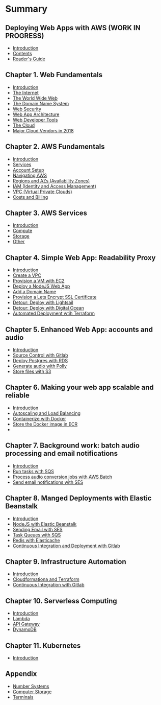 # Summary

## Deploying Web Apps with AWS (WORK IN PROGRESS)

* [Introduction](README.md)
* [Contents](contents.md)
* [Reader's Guide](readers-guide.md)

## Chapter 1. Web Fundamentals

* [Introduction](chapter-1/introduction.md)
* [The Internet](chapter-1/the-internet.md)
* [The World Wide Web](chapter-1/the-world-wide-web.md)
* [The Domain Name System](chapter-1/the-domain-name-system.md)
* [Web Security](chapter-1/web-security.md)
* [Web App Architecture](chapter-1/web-app-architecture.md)
* [Web Developer Tools](chapter-1/web-developer-tools.md)
* [The Cloud](chapter-1/the-cloud.md)
* [Major Cloud Vendors in 2018](chapter-1/major-cloud-vendors-in-2018.md)

## Chapter 2. AWS Fundamentals

* [Introduction](chapter-2/introduction.md)
* [Services](chapter-2/services.md)
* [Account Setup](chapter-2/account-setup.md)
* [Navigating AWS](chapter-2/why-use-aws.md)
* [Regions and AZs (Availability Zones)](chapter-2/regions-and-availability-zones.md)
* [IAM (Identity and Access Management)](chapter-2/identity-and-access-management.md)
* [VPC (Virtual Private Clouds)](chapter-2/virtual-private-clouds.md)
* [Costs and Billing](chapter-2/costs-and-billing.md)

## Chapter 3. AWS Services

* [Introduction](chapter-3/introduction.md)
* [Compute](aws/services/compute.md)
* [Storage](aws/services/storage.md)
* [Other](aws/services/other.md)

## Chapter 4. Simple Web App: Readability Proxy

* [Introduction](chapter-4/introduction.md)
* [Create a VPC](chapter-4/create-a-vpc.md)
* [Provision a VM with EC2](chapter-4/provision-a-vm-with-ec2.md)
* [Deploy a NodeJS Web App](chapter-4/deploy-a-nodejs-web-app.md)
* [Add a Domain Name](chapter-4/add-a-domain-name.md)
* [Provision a Lets Encrypt SSL Certificate](chapter-4/provision-a-lets-encrypt-ssl-certificate.md)
* [Detour: Deploy with Lightsail](chapter-4/detour-deploy-with-lightsail.md)
* [Detour: Deploy with Digital Ocean](chapter-4/detour-deploy-with-digital-ocean.md)
* [Automated Deployment wtih Terraform](chapter-4/automated-deployment-with-terraform.md)

## Chapter 5. Enhanced Web App: accounts and audio

* [Introduction](chapter-5/introduction.md)
* [Source Control with Gitlab](deploy/gitlab.md)
* [Deploy Postgres with RDS](deploy/rds.md)
* [Generate audio with Polly](deploy/docker.md)
* [Store files with S3](deploy/docker.md)

## Chapter 6. Making your web app scalable and reliable

* [Introduction](chapter-6/introduction.md)
* [Autoscaling and Load Balancing](chapter-6/autoscaling-and-load-balancing.md)
* [Containerize with Docker]()
* [Store the Docker image in ECR]()
* []()

## Chapter 7. Background work: batch audio processing and email notifications

* [Introduction](chapter-7/introduction.md)
* [Run tasks with SQS]()
* [Process audio conversion jobs with AWS Batch]()
* [Send email notifications with SES]()

## Chapter 8. Manged Deployments with Elastic Beanstalk

* [Introduction](chapter-8/introduction.md)
* [NodeJS with Elastic Beanstalk](deploy/elastic-beanstalk.md)
* [Sending Email with SES](deploy/ses.md)
* [Task Queues with SQS](chapter-8/simple-queue-service.md)
* [Redis with Elasticache](deploy/elasticache.md)
* [Continuous Integration and Deployment with Gitlab](deploy/gitlab-ci.md)

## Chapter 9. Infrastructure Automation

* [Introduction](chapter-9/introduction.md)
* [Cloudformationa and Terraform]()
* [Continuous Integration with Gitlab]()

## Chapter 10. Serverless Computing

* [Introduction](chapter-10/introduction.md)
* [Lambda]()
* [API Gateway]()
* [DynamoDB]()

## Chapter 11. Kubernetes

* [Introduction](chapter-11/introduction.md)

## Appendix

* [Number Systems](appendix/number-systems.md)
* [Computer Storage](appendix/computer-storage.md)
* [Terminals](appendix/terminals.md)
